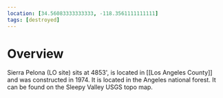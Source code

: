 ```yaml
---
location: [34.56083333333333, -118.3561111111111]
tags: [destroyed]
---
```


# Overview

Sierra Pelona (LO site) sits at 4853', is located in [[Los Angeles County]] and was constructed in 1974. It is located in the Angeles national forest. It can be found on the Sleepy Valley USGS topo map.

